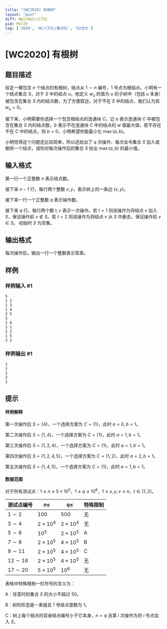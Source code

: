 ```yaml
---
title: "[WC2020] 有根树"
layout: "post"
diff: NOI/NOI+/CTSC
pid: P6729
tag: ['2020', 'WC/CTSC/集训队', 'O2优化']
---
```

# [WC2020] 有根树
## 题目描述

给定一棵包含 $n$ 个结点的有根树，结点从 $1\sim n$ 编号，1 号点为根结点。小明有一个结点集合 $S$，对于 $S$ 中的结点 $u$，他定义 $w_u$ 的值为 $u$ 的子树中（包括 $u$ 本身）被包含在集合 $S$ 内的结点数，为了方便叙述，对于不在 $S$ 中的结点，我们认为其 $w_u=0$。

接下来，小明需要你选择一个包含根结点的连通块 $C$。记 $a$ 表示连通块 $C$ 中被包含在集合 $S$ 内的结点数，$b$ 表示不在连通块 $C$ 中的结点的 $w$ 值最大值，若不存在不在 $C$ 中的结点，则 $b = 0$，小明希望你能最小化 $\max(a,b)$。

小明觉得这个问题还比较简单，所以还给出了 $q$ 次操作，每次会令集合 $S$ 加入或删除一个结点，请你对每次操作后的集合 $S$ 给出 $\max(a,b)$ 的最小值。
## 输入格式

第一行一个正整数 $n$ 表示结点数。

接下来 $n-1$ 行，每行两个整数 $x,y$，表示树上的一条边 $(x,y)$。

接下来一行一个正整数 $q$ 表示操作数。

接下来 $q$ 行，每行两个数 $t,v$ 表示一次操作。若 $t=1$ 则该操作为将结点 $v$ 加入 $S$，保证操作前 $v \notin S$。若 $t=2$ 则该操作为将结点 $v$ 从 $S$ 中删去，保证操作前 $v\in S$。
初始时 $S$ 为空集。
## 输出格式

每次操作后，输出一行一个整数表示答案。
## 样例

### 样例输入 #1
```
5
1 2
1 3
1 4
2 5
5
1 4
1 1
1 2
1 5
2 2
```
### 样例输出 #1
```
1
1
1
2
1
```
## 提示

#### 样例解释

第一次操作后 $S=\{4\}$，一个选择方案为 $C=\{1\}$，此时 $a=0,b=1$。

第二次操作后 $S=\{1,4\}$，一个选择方案为 $C=\{1\}$，此时 $a=1,b=1$。

第三次操作后 $S=\{1,2,4\}$，一个选择方案为 $C=\{1\}$，此时 $a=1,b=1$。

第四次操作后 $S=\{1,2,4,5\}$，一个选择方案为 $C=\{1,2\}$，此时 $a=2,b=1$。

第五次操作后 $S=\{1,4,5\}$，一个选择方案为 $C=\{1\}$，此时 $a=1,b=1$。

#### 数据范围

对于所有测试点：$1\le n\le 5\times 10^5$，$1\le q\le 10^6$，$1\le x,y,v\le n$，$t\in \{1,2\}$。

| 测试点编号  | $n\leq$        | $q\leq$        | 特殊限制 |
| ----------- | -------------- | -------------- | -------- |
| $1\sim 2$   | $100$          | $500$          | 无       |
| $3\sim 4$   | $2\times 10^4$ | $2\times 10^4$ |    无|
| $5\sim 6$   | $10^5$         | $2\times 10^5$ | A        |
| $7\sim 8$   | $2\times 10^5$ | $4\times 10^5$ | B        |
| $9\sim 11$  | $2\times 10^5$ | $4\times 10^5$       | C              | 
| $12\sim 16$ | $2\times 10^5$ | $4\times 10^5$ | 无             | 
| $17\sim 20$ | $5\times 10^5$ | $10^6$         |         无 |


表格中特殊限制一栏符号的含义为：

A：任意时刻集合 $S$ 的大小不超过 50。

B：树的形态是一条链且 1 号结点度数为 1。

C：树上每个结点的双亲结点编号小于它本身，$n=q$ 且第 $i$ 次操作为将 $i$ 号点加入 $S$。
